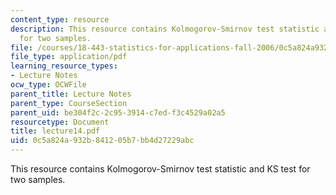 ```yaml
---
content_type: resource
description: This resource contains Kolmogorov-Smirnov test statistic and KS test
  for two samples.
file: /courses/18-443-statistics-for-applications-fall-2006/0c5a824a932b841205b7bb4d27229abc_lecture14.pdf
file_type: application/pdf
learning_resource_types:
- Lecture Notes
ocw_type: OCWFile
parent_title: Lecture Notes
parent_type: CourseSection
parent_uid: be304f2c-2c95-3914-c7ed-f3c4529a02a5
resourcetype: Document
title: lecture14.pdf
uid: 0c5a824a-932b-8412-05b7-bb4d27229abc
---
```

This resource contains Kolmogorov-Smirnov test statistic and KS test for two samples.

